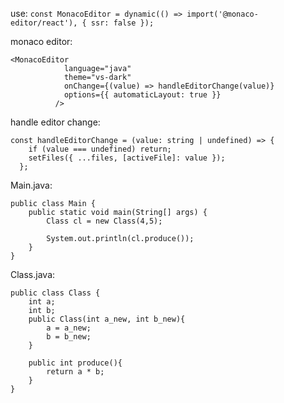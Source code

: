 use:
`const MonacoEditor = dynamic(() => import('@monaco-editor/react'), { ssr: false });`

monaco editor:
```
<MonacoEditor
            language="java"
            theme="vs-dark"
            onChange={(value) => handleEditorChange(value)}
            options={{ automaticLayout: true }}
          />
```

handle editor change:
```
const handleEditorChange = (value: string | undefined) => {
    if (value === undefined) return;
    setFiles({ ...files, [activeFile]: value });
  };
```

Main.java:
```
public class Main {
    public static void main(String[] args) {
        Class cl = new Class(4,5);

        System.out.println(cl.produce());
    }
}
```

Class.java:
```
public class Class {
    int a;
    int b;
    public Class(int a_new, int b_new){
        a = a_new;
        b = b_new;
    }

    public int produce(){
        return a * b;
    }
}
```